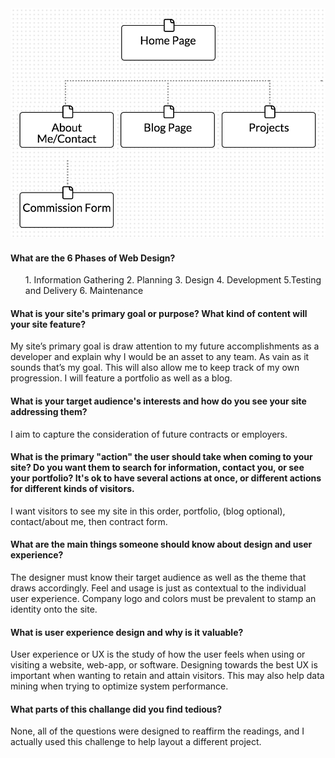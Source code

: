 <img src = "imgs/site-map.png">

<h4>
What are the 6 Phases of Web Design?
</h4>
<ul>
<ls>
  1. Information Gathering
</ls>
<ls>
  2. Planning
  </ls>
<ls>
  3. Design
  </ls>
<ls>
  4. Development
  </ls>
<ls>
  5.Testing and Delivery
</ls>
<ls>
  6. Maintenance
  </ls>
<ls>
</ul>

<h4>What is your site's primary goal or purpose? What kind of content will your site feature?</h4>

 <p> My site’s primary goal is draw attention to my future accomplishments as a developer and explain why I would be an asset to any team. As vain as it sounds that’s my goal.  This will also allow me to keep track of my own progression. I will feature a portfolio as well as a blog.</p>

<h4>What is your target audience's interests and how do you see your site addressing them?</h4>

 <p> I aim to capture the consideration of future contracts or employers.</p>

<h4>What is the primary "action" the user should take when coming to your site? Do you want them to search for information, contact you, or see your portfolio? It's ok to have several actions at once, or different actions for different kinds of visitors.</h4>

  <p>I want visitors to see my site in this order, portfolio, (blog optional), contact/about me, then contract form.</p>

<h4>What are the main things someone should know about design and user experience?</h4>

 <p> The designer must know their target audience as well as the theme that draws accordingly. Feel and usage is just as contextual to the individual user experience.  Company logo and colors must be prevalent to stamp an identity onto the site.</p>

<h4>What is user experience design and why is it valuable?</h4>

  <p>User experience or UX is the study of how the user feels when using or visiting a website, web-app, or software.  Designing towards the best UX is important when wanting to retain and attain visitors.  This may also help data mining when trying to optimize system performance.</p>

<h4>What parts of this challange did you find tedious?</h4>

 <p> None, all of the questions were designed to reaffirm the readings, and I actually used this challenge to help layout a different project.
</p>
